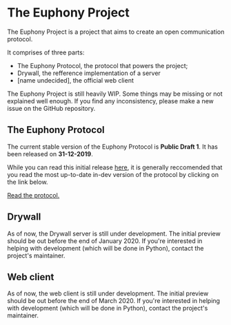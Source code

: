 # The Euphony Project

The Euphony Project is a project that aims to create an open communication protocol.

It comprises of three parts:

- The Euphony Protocol, the protocol that powers the project;
- Drywall, the refference implementation of a server
- [name undecided], the official web client

The Euphony Project is still heavily WIP. Some things may be missing or not explained well enough. If you find any inconsistency, please make a new issue on the GitHub repository.

## The Euphony Protocol

The current stable version of the Euphony Protocol is **Public Draft 1**. It has been released on **31-12-2019**.

While you can read this initial release [here](https://github.com/knuxify/euphony-project/blob/7d88f4987e918a6def395d4ed1326d02dfadcdc5/PROTOCOL.md), it is generally reccomended that you read the most up-to-date in-dev version of the protocol by clicking on the link below.

[Read the protocol.](PROTOCOL.md)

## Drywall

As of now, the Drywall server is still under development. The initial preview should be out before the end of January 2020. If you're interested in helping with development (which will be done in Python), contact the project's maintainer.

## Web client

As of now, the web client is still under development. The initial preview should be out before the end of March 2020. If you're interested in helping with development (which will be done in Python), contact the project's maintainer.
